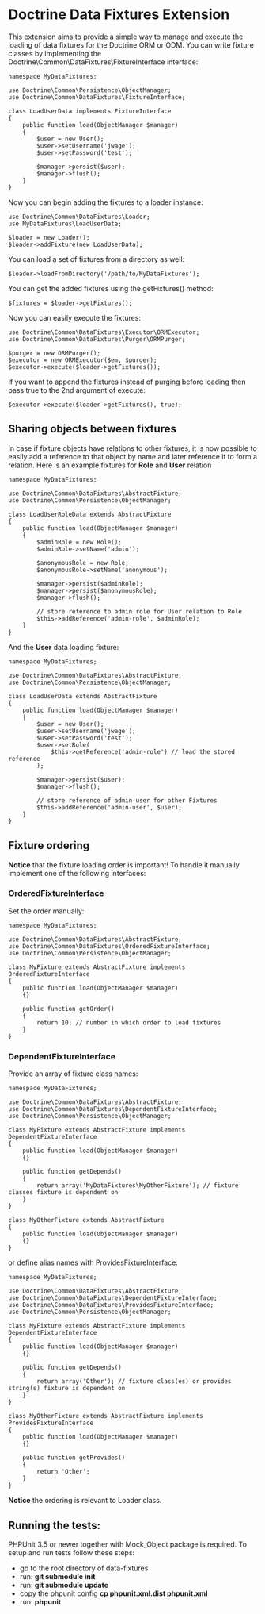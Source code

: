 # Doctrine Data Fixtures Extension

This extension aims to provide a simple way to manage and execute the loading of data fixtures
for the Doctrine ORM or ODM. You can write fixture classes by implementing the
Doctrine\Common\DataFixtures\FixtureInterface interface:

    namespace MyDataFixtures;

    use Doctrine\Common\Persistence\ObjectManager;
    use Doctrine\Common\DataFixtures\FixtureInterface;

    class LoadUserData implements FixtureInterface
    {
        public function load(ObjectManager $manager)
        {
            $user = new User();
            $user->setUsername('jwage');
            $user->setPassword('test');

            $manager->persist($user);
            $manager->flush();
        }
    }

Now you can begin adding the fixtures to a loader instance:

    use Doctrine\Common\DataFixtures\Loader;
    use MyDataFixtures\LoadUserData;

    $loader = new Loader();
    $loader->addFixture(new LoadUserData);

You can load a set of fixtures from a directory as well:

    $loader->loadFromDirectory('/path/to/MyDataFixtures');

You can get the added fixtures using the getFixtures() method:

    $fixtures = $loader->getFixtures();

Now you can easily execute the fixtures:

    use Doctrine\Common\DataFixtures\Executor\ORMExecutor;
    use Doctrine\Common\DataFixtures\Purger\ORMPurger;

    $purger = new ORMPurger();
    $executor = new ORMExecutor($em, $purger);
    $executor->execute($loader->getFixtures());

If you want to append the fixtures instead of purging before loading then pass true
to the 2nd argument of execute:

    $executor->execute($loader->getFixtures(), true);

## Sharing objects between fixtures

In case if fixture objects have relations to other fixtures, it is now possible
to easily add a reference to that object by name and later reference it to form
a relation. Here is an example fixtures for **Role** and **User** relation

    namespace MyDataFixtures;

    use Doctrine\Common\DataFixtures\AbstractFixture;
    use Doctrine\Common\Persistence\ObjectManager;

    class LoadUserRoleData extends AbstractFixture
    {
        public function load(ObjectManager $manager)
        {
            $adminRole = new Role();
            $adminRole->setName('admin');

            $anonymousRole = new Role;
            $anonymousRole->setName('anonymous');

            $manager->persist($adminRole);
            $manager->persist($anonymousRole);
            $manager->flush();

            // store reference to admin role for User relation to Role
            $this->addReference('admin-role', $adminRole);
        }
    }

And the **User** data loading fixture:

    namespace MyDataFixtures;

    use Doctrine\Common\DataFixtures\AbstractFixture;
    use Doctrine\Common\Persistence\ObjectManager;

    class LoadUserData extends AbstractFixture
    {
        public function load(ObjectManager $manager)
        {
            $user = new User();
            $user->setUsername('jwage');
            $user->setPassword('test');
            $user->setRole(
                $this->getReference('admin-role') // load the stored reference
            );

            $manager->persist($user);
            $manager->flush();

            // store reference of admin-user for other Fixtures
            $this->addReference('admin-user', $user);
        }
    }

## Fixture ordering
**Notice** that the fixture loading order is important! To handle it manually
implement one of the following interfaces:

### OrderedFixtureInterface

Set the order manually:

    namespace MyDataFixtures;

    use Doctrine\Common\DataFixtures\AbstractFixture;
    use Doctrine\Common\DataFixtures\OrderedFixtureInterface;
    use Doctrine\Common\Persistence\ObjectManager;

    class MyFixture extends AbstractFixture implements OrderedFixtureInterface
    {
        public function load(ObjectManager $manager)
        {}

        public function getOrder()
        {
            return 10; // number in which order to load fixtures
        }
    }

### DependentFixtureInterface

Provide an array of fixture class names:

    namespace MyDataFixtures;

    use Doctrine\Common\DataFixtures\AbstractFixture;
    use Doctrine\Common\DataFixtures\DependentFixtureInterface;
    use Doctrine\Common\Persistence\ObjectManager;

    class MyFixture extends AbstractFixture implements DependentFixtureInterface
    {
        public function load(ObjectManager $manager)
        {}

        public function getDepends()
        {
            return array('MyDataFixtures\MyOtherFixture'); // fixture classes fixture is dependent on
        }
    }

    class MyOtherFixture extends AbstractFixture
    {
        public function load(ObjectManager $manager)
        {}
    }

or define alias names with ProvidesFixtureInterface:

    namespace MyDataFixtures;

    use Doctrine\Common\DataFixtures\AbstractFixture;
    use Doctrine\Common\DataFixtures\DependentFixtureInterface;
    use Doctrine\Common\DataFixtures\ProvidesFixtureInterface;
    use Doctrine\Common\Persistence\ObjectManager;

    class MyFixture extends AbstractFixture implements DependentFixtureInterface
    {
        public function load(ObjectManager $manager)
        {}

        public function getDepends()
        {
            return array('Other'); // fixture class(es) or provides string(s) fixture is dependent on
        }
    }

    class MyOtherFixture extends AbstractFixture implements ProvidesFixtureInterface
    {
        public function load(ObjectManager $manager)
        {}

        public function getProvides()
        {
            return 'Other';
        }
    }

**Notice** the ordering is relevant to Loader class.

## Running the tests:

PHPUnit 3.5 or newer together with Mock_Object package is required.
To setup and run tests follow these steps:

- go to the root directory of data-fixtures
- run: **git submodule init**
- run: **git submodule update**
- copy the phpunit config **cp phpunit.xml.dist phpunit.xml**
- run: **phpunit**
